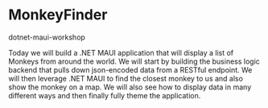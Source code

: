 # MonkeyFinder
 dotnet-maui-workshop


Today we will build a .NET MAUI application that will display a list of Monkeys from around the world. We will start by building the business logic backend that pulls down json-encoded data from a RESTful endpoint. We will then leverage .NET MAUI to find the closest monkey to us and also show the monkey on a map. We will also see how to display data in many different ways and then finally fully theme the application.
